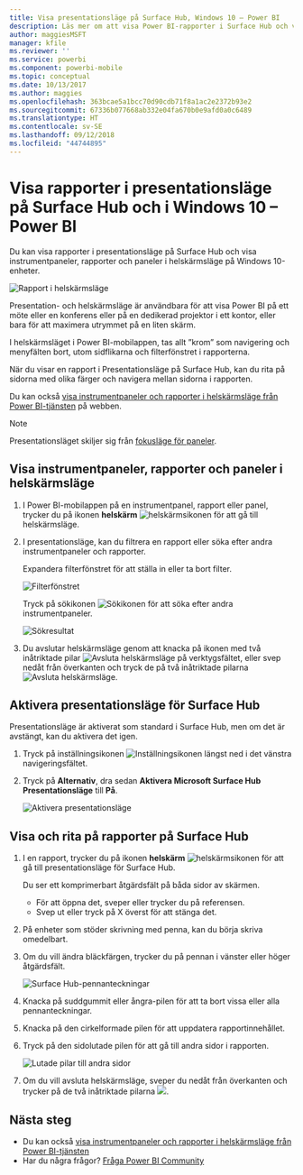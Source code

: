 ```yaml
---
title: Visa presentationsläge på Surface Hub, Windows 10 – Power BI
description: Läs mer om att visa Power BI-rapporter i Surface Hub och visa Power BI-instrumentpaneler, rapporter och paneler i helskärmsläge på Windows 10-enheter.
author: maggiesMSFT
manager: kfile
ms.reviewer: ''
ms.service: powerbi
ms.component: powerbi-mobile
ms.topic: conceptual
ms.date: 10/13/2017
ms.author: maggies
ms.openlocfilehash: 363bcae5a1bcc70d90cdb71f8a1ac2e2372b93e2
ms.sourcegitcommit: 67336b077668ab332e04fa670b0e9afd0a0c6489
ms.translationtype: HT
ms.contentlocale: sv-SE
ms.lasthandoff: 09/12/2018
ms.locfileid: "44744895"
---
```

# <a name="view-reports-in-presentation-mode-on-surface-hub-and-windows-10---power-bi"></a>Visa rapporter i presentationsläge på Surface Hub och i Windows 10 – Power BI
Du kan visa rapporter i presentationsläge på Surface Hub och visa instrumentpaneler, rapporter och paneler i helskärmsläge på Windows 10-enheter. 

![Rapport i helskärmsläge](./media/mobile-windows-10-app-presentation-mode/power-bi-presentation-mode.png)

Presentation- och helskärmsläge är användbara för att visa Power BI på ett möte eller en konferens eller på en dedikerad projektor i ett kontor, eller bara för att maximera utrymmet på en liten skärm. 

I helskärmsläget i Power BI-mobilappen, tas allt ”krom” som navigering och menyfälten bort, utom sidflikarna och filterfönstret i rapporterna.

När du visar en rapport i Presentationsläge på Surface Hub, kan du rita på sidorna med olika färger och navigera mellan sidorna i rapporten.

Du kan också [visa instrumentpaneler och rapporter i helskärmsläge från Power BI-tjänsten](../../service-fullscreen-mode.md) på webben.

> [!NOTE]
> Presentationsläget skiljer sig från [fokusläge för paneler](mobile-tiles-in-the-mobile-apps.md).
> 
> 

## <a name="display-dashboards-reports-and-tiles-in-full-screen-mode"></a>Visa instrumentpaneler, rapporter och paneler i helskärmsläge
1. I Power BI-mobilappen på en instrumentpanel, rapport eller panel, trycker du på ikonen **helskärm** ![helskärmsikonen](././media/mobile-windows-10-app-presentation-mode/power-bi-full-screen-icon.png) för att gå till helskärmsläge.
2. I presentationsläge, kan du filtrera en rapport eller söka efter andra instrumentpaneler och rapporter.
   
    Expandera filterfönstret för att ställa in eller ta bort filter.
   
    ![Filterfönstret](./media/mobile-windows-10-app-presentation-mode/power-bi-windows-10-presentation-filter.png)
   
     Tryck på sökikonen ![Sökikonen](./media/mobile-windows-10-app-presentation-mode/power-bi-windows-10-presentation-search-icon.png) för att söka efter andra instrumentpaneler.
   
    ![Sökresultat](./media/mobile-windows-10-app-presentation-mode/power-bi-windows-10-search.png)
3. Du avslutar helskärmsläge genom att knacka på ikonen med två inåtriktade pilar ![Avsluta helskärmsläge](./media/mobile-windows-10-app-presentation-mode/power-bi-windows-10-exit-full-screen-icon.png) på verktygsfältet, eller svep nedåt från överkanten och tryck de på två inåtriktade pilarna ![Avsluta helskärmsläge](./media/mobile-windows-10-app-presentation-mode/power-bi-windows-10-exit-full-screen-hub-icon.png).

## <a name="turn-on-presentation-mode-for-surface-hub"></a>Aktivera presentationsläge för Surface Hub
Presentationsläge är aktiverat som standard i Surface Hub, men om det är avstängt, kan du aktivera det igen.

1. Tryck på inställningsikonen ![Inställningsikonen](./media/mobile-windows-10-app-presentation-mode/power-bi-settings-icon.png) längst ned i det vänstra navigeringsfältet.
2. Tryck på **Alternativ**, dra sedan **Aktivera Microsoft Surface Hub Presentationsläge** till **På**.
   
    ![Aktivera presentationsläge](./media/mobile-windows-10-app-presentation-mode/power-bi-turn-on-presentation-mode.png)

## <a name="display-and-draw-on-reports-on-surface-hub"></a>Visa och rita på rapporter på Surface Hub
1. I en rapport, trycker du på ikonen **helskärm** ![helskärmsikonen](././media/mobile-windows-10-app-presentation-mode/power-bi-full-screen-icon.png) för att gå till presentationsläge för Surface Hub.
   
    Du ser ett komprimerbart åtgärdsfält på båda sidor av skärmen. 
   
   * För att öppna det, sveper eller trycker du på referensen.
   * Svep ut eller tryck på X överst för att stänga det.
2. På enheter som stöder skrivning med penna, kan du börja skriva omedelbart. 
3. Om du vill ändra bläckfärgen, trycker du på pennan i vänster eller höger åtgärdsfält.
   
    ![Surface Hub-pennanteckningar](./media/mobile-windows-10-app-presentation-mode/power-bi-windows-10-surface-hub-ink.png)
4. Knacka på suddgummit eller ångra-pilen för att ta bort vissa eller alla pennanteckningar.
5. Knacka på den cirkelformade pilen för att uppdatera rapportinnehållet.
6. Tryck på den sidolutade pilen för att gå till andra sidor i rapporten.
   
    ![Lutade pilar till andra sidor](./media/mobile-windows-10-app-presentation-mode/power-bi-windows-10-surface-hub-arrows.png)
7. Om du vill avsluta helskärmsläge, sveper du nedåt från överkanten och trycker på de två inåtriktade pilarna ![](./media/mobile-windows-10-app-presentation-mode/power-bi-windows-10-exit-full-screen-hub-icon.png).

## <a name="next-steps"></a>Nästa steg
* Du kan också [visa instrumentpaneler och rapporter i helskärmsläge från Power BI-tjänsten](../../service-fullscreen-mode.md)
* Har du några frågor? [Fråga Power BI Community](http://community.powerbi.com/)

